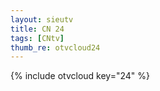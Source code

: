 ```yaml
--- 
layout: sieutv
title: CN 24
tags: [CNtv]
thumb_re: otvcloud24
---
```

{% include otvcloud key="24" %} 
